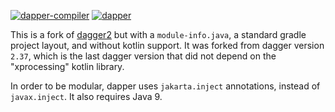 [![dapper-compiler](https://maven-badges.herokuapp.com/maven-central/io.github.jbock-java/dapper-compiler/badge.svg?color=grey&subject=dapper-compiler)](https://maven-badges.herokuapp.com/maven-central/io.github.jbock-java/jbock-compiler)
[![dapper](https://maven-badges.herokuapp.com/maven-central/io.github.jbock-java/dapper/badge.svg?subject=dapper)](https://maven-badges.herokuapp.com/maven-central/io.github.jbock-java/dapper)

This is a fork of [dagger2](https://github.com/google/dagger) but with a `module-info.java`,
a standard gradle project layout, and without kotlin support.
It was forked from dagger version `2.37`, which is the last dagger
version that did not depend on the "xprocessing" kotlin library.

In order to be modular, dapper uses `jakarta.inject` annotations, instead of `javax.inject`.
It also requires Java 9.
